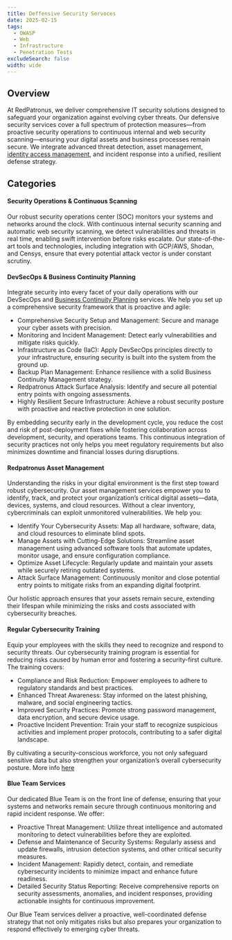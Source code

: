 ```yaml
---
title: Deffensive Security Servoces
date: 2025-02-15
tags:
  - OWASP
  - Web
  - Infrastructure
  - Penetration Tests
excludeSearch: false
width: wide
---
```


## Overview

At RedPatronus, we deliver comprehensive IT security solutions designed to safeguard your organization against evolving cyber threats. Our defensive security services cover a full spectrum of protection measures—from proactive security operations to continuous internal and web security scanning—ensuring your digital assets and business processes remain secure. We integrate advanced threat detection, asset management, [identity access management](/services/iam), and incident response into a unified, resilient defense strategy.

## Categories

#### Security Operations & Continuous Scanning

Our robust security operations center (SOC) monitors your systems and networks around the clock. With continuous internal security scanning and automatic web security scanning, we detect vulnerabilities and threats in real time, enabling swift intervention before risks escalate. Our state-of-the-art tools and technologies, including integration with GCP/AWS, Shodan, and Censys, ensure that every potential attack vector is under constant scrutiny.

####	DevSecOps & Business Continuity Planning

Integrate security into every facet of your daily operations with our DevSecOps and [Business Continuity Planning](/cth/under-attack/business-continuity-plan) services. We help you set up a comprehensive security framework that is proactive and agile:
- Comprehensive Security Setup and Management: Secure and manage your cyber assets with precision.
- Monitoring and Incident Management: Detect early vulnerabilities and mitigate risks quickly.
- Infrastructure as Code (IaC): Apply DevSecOps principles directly to your infrastructure, ensuring security is built into the system from the ground up.
- Backup Plan Management: Enhance resilience with a solid Business Continuity Management strategy.
- Redpatronus Attack Surface Analysis: Identify and secure all potential entry points with ongoing assessments.
- Highly Resilient Secure Infrastructure: Achieve a robust security posture with proactive and reactive protection in one solution.

By embedding security early in the development cycle, you reduce the cost and risk of post-deployment fixes while fostering collaboration across development, security, and operations teams. This continuous integration of security practices not only helps you meet regulatory requirements but also minimizes downtime and financial losses during disruptions.

#### Redpatronus Asset Management

Understanding the risks in your digital environment is the first step toward robust cybersecurity. Our asset management services empower you to identify, track, and protect your organization’s critical digital assets—data, devices, systems, and cloud resources. Without a clear inventory, cybercriminals can exploit unmonitored vulnerabilities. We help you:
- Identify Your Cybersecurity Assets: Map all hardware, software, data, and cloud resources to eliminate blind spots.
- Manage Assets with Cutting-Edge Solutions: Streamline asset management using advanced software tools that automate updates, monitor usage, and ensure configuration compliance.
- Optimize Asset Lifecycle: Regularly update and maintain your assets while securely retiring outdated systems.
- Attack Surface Management: Continuously monitor and close potential entry points to mitigate risks from an expanding digital footprint.

Our holistic approach ensures that your assets remain secure, extending their lifespan while minimizing the risks and costs associated with cybersecurity breaches.

#### Regular Cybersecurity Training

Equip your employees with the skills they need to recognize and respond to security threats. Our cybersecurity training program is essential for reducing risks caused by human error and fostering a security-first culture. The training covers:
- Compliance and Risk Reduction: Empower employees to adhere to regulatory standards and best practices.
- Enhanced Threat Awareness: Stay informed on the latest phishing, malware, and social engineering tactics.
- Improved Security Practices: Promote strong password management, data encryption, and secure device usage.
- Proactive Incident Prevention: Train your staff to recognize suspicious activities and implement proper protocols, contributing to a safer digital landscape.

By cultivating a security-conscious workforce, you not only safeguard sensitive data but also strengthen your organization’s overall cybersecurity posture. More info [here](/services/training)

#### Blue Team Services

Our dedicated Blue Team is on the front line of defense, ensuring that your systems and networks remain secure through continuous monitoring and rapid incident response. We offer:
- Proactive Threat Management: Utilize threat intelligence and automated monitoring to detect vulnerabilities before they are exploited.
- Defense and Maintenance of Security Systems: Regularly assess and update firewalls, intrusion detection systems, and other critical security measures.
- Incident Management: Rapidly detect, contain, and remediate cybersecurity incidents to minimize impact and enhance future readiness.
- Detailed Security Status Reporting: Receive comprehensive reports on security assessments, anomalies, and incident responses, providing actionable insights for continuous improvement.

Our Blue Team services deliver a proactive, well-coordinated defense strategy that not only mitigates risks but also prepares your organization to respond effectively to emerging cyber threats.


